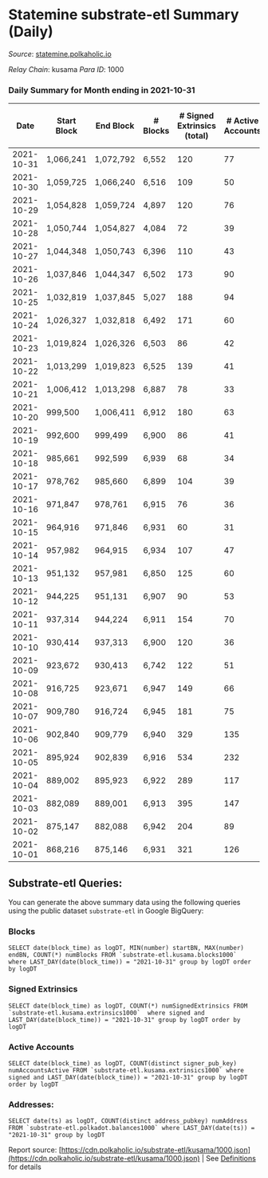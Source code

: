 # Statemine substrate-etl Summary (Daily)

_Source_: [statemine.polkaholic.io](https://statemine.polkaholic.io)

*Relay Chain*: kusama
*Para ID*: 1000



### Daily Summary for Month ending in 2021-10-31


| Date | Start Block | End Block | # Blocks | # Signed Extrinsics (total) | # Active Accounts | # Passive | # New | # Addresses with Balances | # Events | # Transfers | # XCM Transfers In | # XCM Transfers Out |
| ---- | ----------- | --------- | -------- | --------------------------- | ----------------- | --------- | ----- | ------------------------- | -------- | ----------- | ------------------ | ------------------- |
| 2021-10-31 | 1,066,241 | 1,072,792 | 6,552  | 120 | 77 |  |  | 13,632 | 15,533 | 1,906 ($228,290.44) | 27 ($184.03) |   |
| 2021-10-30 | 1,059,725 | 1,066,240 | 6,516  | 109 | 50 |  |  | 13,639 | 15,211 | 1,669 ($235,572.45) | 23 ($1,740.01) |   |
| 2021-10-29 | 1,054,828 | 1,059,724 | 4,897  | 120 | 76 |  |  |  | 12,446 | 1,897 ($473,344.97) | 26 ($167.70) |   |
| 2021-10-28 | 1,050,744 | 1,054,827 | 4,084  | 72 | 39 |  |  | 13,630 | 9,658 | 1,137 ($113,235.96) | 22 ($669.26) |   |
| 2021-10-27 | 1,044,348 | 1,050,743 | 6,396  | 110 | 43 |  |  | 13,615 | 15,162 | 1,937 ($648,279.82) | 26 ($684.19) |   |
| 2021-10-26 | 1,037,846 | 1,044,347 | 6,502  | 173 | 90 |  |  | 13,582 | 17,614 | 2,431 ($267,125.81) | 38 ($3,156.38) |   |
| 2021-10-25 | 1,032,819 | 1,037,845 | 5,027  | 188 | 94 |  |  | 13,554 | 13,338 | 2,547 ($369,294.18) | 31 ($562.68) |   |
| 2021-10-24 | 1,026,327 | 1,032,818 | 6,492  | 171 | 60 |  |  | 13,524 | 17,355 | 2,261 ($307,683.74) | 37 ($578.68) |   |
| 2021-10-23 | 1,019,824 | 1,026,326 | 6,503  | 86 | 42 |  |  | 13,322 | 14,931 | 1,611 ($256,554.51) | 18 ($527.74) |   |
| 2021-10-22 | 1,013,299 | 1,019,823 | 6,525  | 139 | 41 |  |  | 13,298 | 15,329 | 1,786 ($370,638.66) | 19 ($4,253.14) |   |
| 2021-10-21 | 1,006,412 | 1,013,298 | 6,887  | 78 | 33 |  |  | 13,252 | 15,423 | 1,401 ($92,346.36) | 11 ($335.32) |   |
| 2021-10-20 | 999,500 | 1,006,411 | 6,912  | 180 | 63 |  |  | 13,238 | 18,126 | 2,927 ($412,133.59) | 24 ($1,984.90) |   |
| 2021-10-19 | 992,600 | 999,499 | 6,900  | 86 | 41 |  |  | 13,040 | 15,665 | 1,563 ($314,232.26) | 26 ($876.35) |   |
| 2021-10-18 | 985,661 | 992,599 | 6,939  | 68 | 34 |  |  | 13,028 | 15,474 | 1,327 ($178,705.22) | 17 ($93.83) |   |
| 2021-10-17 | 978,762 | 985,660 | 6,899  | 104 | 39 |  |  | 13,010 | 15,753 | 1,610 ($506,013.05) | 22 ($411.33) |   |
| 2021-10-16 | 971,847 | 978,761 | 6,915  | 76 | 36 |  |  | 12,991 | 15,544 | 1,387 ($351,493.51) | 32 ($872.35) |   |
| 2021-10-15 | 964,916 | 971,846 | 6,931  | 60 | 31 |  |  | 12,973 | 15,125 | 1,065 ($119,852.90) | 11 ($493.37) |   |
| 2021-10-14 | 957,982 | 964,915 | 6,934  | 107 | 47 |  |  | 12,959 | 16,126 | 1,841 ($176,878.69) | 30 ($971.88) |   |
| 2021-10-13 | 951,132 | 957,981 | 6,850  | 125 | 60 |  |  | 12,933 | 16,090 | 1,855 ($397,619.68) | 43 ($398.51) |   |
| 2021-10-12 | 944,225 | 951,131 | 6,907  | 90 | 53 |  |  | 12,892 | 15,752 | 1,618 ($683,656.85) |   |   |
| 2021-10-11 | 937,314 | 944,224 | 6,911  | 154 | 70 |  |  |  | 16,763 | 2,429 ($322,508.11) |   |   |
| 2021-10-10 | 930,414 | 937,313 | 6,900  | 120 | 36 |  |  | 12,846 | 15,972 | 1,801 ($779,206.70) |   |   |
| 2021-10-09 | 923,672 | 930,413 | 6,742  | 122 | 51 |  |  | 12,830 | 16,035 | 2,101 ($590,041.50) |   |   |
| 2021-10-08 | 916,725 | 923,671 | 6,947  | 149 | 66 |  |  | 12,803 | 16,765 | 2,356 ($383,750.20) |   |   |
| 2021-10-07 | 909,780 | 916,724 | 6,945  | 181 | 75 |  |  | 12,770 | 17,512 | 2,958 ($160,340.91) |   |   |
| 2021-10-06 | 902,840 | 909,779 | 6,940  | 329 | 135 |  |  | 12,729 | 18,639 | 3,722 ($616,261.20) |   |   |
| 2021-10-05 | 895,924 | 902,839 | 6,916  | 534 | 232 |  |  | 12,684 | 20,231 | 4,742 ($1,766,435.86) |   |   |
| 2021-10-04 | 889,002 | 895,923 | 6,922  | 289 | 117 |  |  |  | 18,667 | 3,776 ($1,254,956.67) |   |   |
| 2021-10-03 | 882,089 | 889,001 | 6,913  | 395 | 147 |  |  | 12,527 | 19,631 | 4,364 ($731,014.60) |   |   |
| 2021-10-02 | 875,147 | 882,088 | 6,942  | 204 | 89 |  |  | 12,443 | 17,667 | 3,058 ($532,435.86) |   |   |
| 2021-10-01 | 868,216 | 875,146 | 6,931  | 321 | 126 |  |  | 12,412 | 18,756 | 3,794 ($615,019.77) |   |   |

## Substrate-etl Queries:
You can generate the above summary data using the following queries using the public dataset `substrate-etl` in Google BigQuery:


### Blocks
```
SELECT date(block_time) as logDT, MIN(number) startBN, MAX(number) endBN, COUNT(*) numBlocks FROM `substrate-etl.kusama.blocks1000`  where LAST_DAY(date(block_time)) = "2021-10-31" group by logDT order by logDT
```


### Signed Extrinsics
```
SELECT date(block_time) as logDT, COUNT(*) numSignedExtrinsics FROM `substrate-etl.kusama.extrinsics1000`  where signed and LAST_DAY(date(block_time)) = "2021-10-31" group by logDT order by logDT
```


### Active Accounts
```
SELECT date(block_time) as logDT, COUNT(distinct signer_pub_key) numAccountsActive FROM `substrate-etl.kusama.extrinsics1000` where signed and LAST_DAY(date(block_time)) = "2021-10-31" group by logDT order by logDT
```


### Addresses:
```
SELECT date(ts) as logDT, COUNT(distinct address_pubkey) numAddress FROM `substrate-etl.polkadot.balances1000` where LAST_DAY(date(ts)) = "2021-10-31" group by logDT
```



Report source: [https://cdn.polkaholic.io/substrate-etl/kusama/1000.json](https://cdn.polkaholic.io/substrate-etl/kusama/1000.json) | See [Definitions](/DEFINITIONS.md) for details
